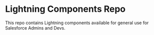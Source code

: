 # Lightning Components Repo
This repo contains Lightning components available for general use for Salesforce Admins and Devs.